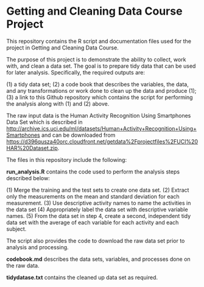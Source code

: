 # Getting and Cleaning Data Course Project

This repository contains the R script and documentation files used for the project in Getting and Cleaning Data Course.

The purpose of this project is to demonstrate the ability to collect, work with, and clean a data set. The goal is to prepare tidy data that can be used for later analysis. Specifically, the required outputs are:

(1) a tidy data set; 
(2) a code book that describes the variables, the data, and any transformations or work done to clean up the data and produce (1); 
(3) a link to this Github repository which contains the script for performing the analysis along with (1) and (2) above. 

The raw input data is the Human Activity Recognition Using Smartphones Data Set which is described in http://archive.ics.uci.edu/ml/datasets/Human+Activity+Recognition+Using+Smartphones and can be downloaded from
https://d396qusza40orc.cloudfront.net/getdata%2Fprojectfiles%2FUCI%20HAR%20Dataset.zip.

The files in this repository include the following:

**run_analysis.R** contains the code used to perform the analysis steps described below: 

(1) Merge the training and the test sets to create one data set.
(2) Extract only the measurements on the mean and standard deviation for each measurement.
(3) Use descriptive activity names to name the activities in the data set
(4) Appropriately label the data set with descriptive variable names.
(5) From the data set in step 4, create a second, independent tidy data set with the average of each variable for each activity and each subject.

The script also provides the code to download the raw data set prior to analysis and processing.

**codebook.md** describes the data sets, variables, and processes done on the raw data.

**tidydatase.txt** contains the cleaned up data set as required.

